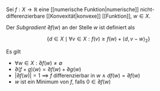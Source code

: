 Sei $f : X \to \mathbb{R}$ eine [[numerische Funktion|numerische]] nicht-differenzierbare [[Konvexität|konvexe]] [[Funktion]], $w \in X$.

Der *Subgradient* $\partial f(w)$ an der Stelle $w$ ist definiert als

$$
	\{ d \in X \mid \forall v \in X : f(v) \ge f(w) + \langle d, v - w \rangle_2 \}
$$

Es gilt
- $\forall w \in X : \partial f(w) \ne \emptyset$
- $\partial (f+g)(w) = \partial f(w) + \partial g(w)$
- $|\partial f(w)| = 1$ $\implies$ $f$ differenzierbar in $w$ $\land$ $df(w) = \partial f(w)$
- $w$ ist ein Minimum von $f$, falls $0 \in \partial f(w)$